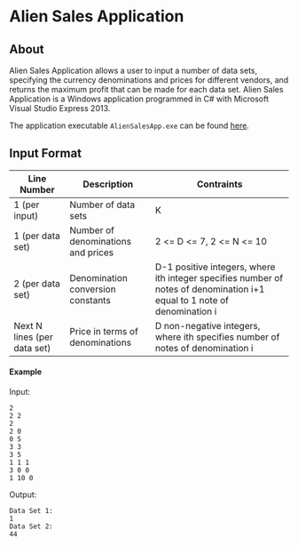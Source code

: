 # Alien Sales Application

## About

Alien Sales Application allows a user to input a number of data sets, specifying the currency denominations and prices for different vendors, and returns the maximum profit that can be made for each data set. Alien Sales Application is a Windows application programmed in C# with Microsoft Visual Studio Express 2013.

The application executable `AlienSalesApp.exe` can be found [here](https://github.com/moniker001/AlienSalesApplication/tree/master/AlienSalesApplication/AlienSalesApp/bin/Debug).

## Input Format

|Line Number|Description|Contraints|
|---|---|---|
|1 (per input)|Number of data sets|K|
|1 (per data set)|Number of denominations and prices|2 <= D <= 7, 2 <= N <= 10|
|2 (per data set)|Denomination conversion constants|D-1 positive integers, where ith integer specifies number of notes of denomination i+1 equal to 1 note of denomination i|
|Next N lines (per data set)|Price in terms of denominations|D non-negative integers, where ith specifies number of notes of denomination i|

#### Example

Input:

```
2
2 2
2
2 0
0 5
3 3
3 5
1 1 1
3 0 0
1 10 0
```

Output:

```
Data Set 1:
1
Data Set 2:
44
```
